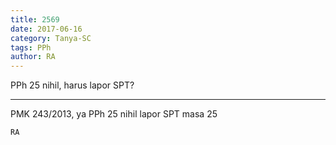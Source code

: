 ```yaml
---
title: 2569
date: 2017-06-16
category: Tanya-SC
tags: PPh
author: RA
---
```


PPh 25 nihil, harus lapor SPT?

---

PMK 243/2013, ya PPh 25 nihil lapor SPT masa 25

`RA`
